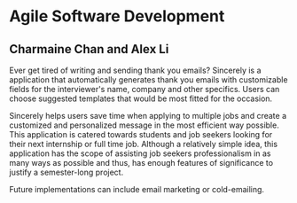# Agile Software Development 
## Charmaine Chan and Alex Li

Ever get tired of writing and sending thank you emails? Sincerely is a application that automatically generates thank you emails with customizable fields for the interviewer's name, company and other specifics. Users can choose suggested templates that would be most fitted for the occasion. 

Sincerely helps users save time when applying to multiple jobs and create a customized and personalized message in the most efficient way possible. This application is catered towards students and job seekers looking for their next internship or full time job. Although a relatively simple idea, this application has the scope of assisting job seekers professionalism in as many ways as possible and thus, has enough features of significance to justify a semester-long project. 

Future implementations can include email marketing or cold-emailing. 
